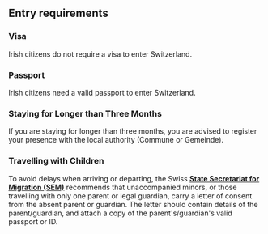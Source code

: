 ## Entry requirements

### **Visa**

Irish citizens do not require a visa to enter Switzerland.

### **Passport**

Irish citizens need a valid passport to enter Switzerland.

### **Staying for Longer than Three Months**

If you are staying for longer than three months, you are advised to register your presence with the local authority (Commune or Gemeinde).

### **Travelling with Children**

To avoid delays when arriving or departing, the Swiss [**State Secretariat for Migration (SEM)**](https://www.sem.admin.ch/sem/en/home/themen/einreise/faq.html#-669070280) recommends that unaccompanied minors, or those travelling with only one parent or legal guardian, carry a letter of consent from the absent parent or guardian. The letter should contain details of the parent/guardian, and attach a copy of the parent's/guardian's valid passport or ID.